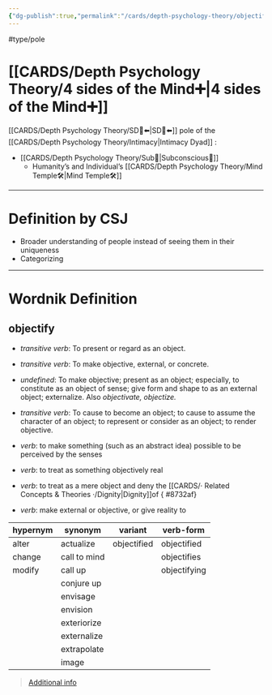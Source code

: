 ```yaml
---
{"dg-publish":true,"permalink":"/cards/depth-psychology-theory/objectification/","noteIcon":"1","created":"2022-12-31T17:35:54.658+01:00","updated":"2023-06-12T17:51:53.160+02:00"}
---
```


#type/pole 

# [[CARDS/Depth Psychology Theory/4 sides of the Mind➕\|4 sides of the Mind➕]]
[[CARDS/Depth Psychology Theory/SD🤸⬅️\|SD🤸⬅️]] pole of the [[CARDS/Depth Psychology Theory/Intimacy\|Intimacy Dyad]] :
- [[CARDS/Depth Psychology Theory/Sub🤸\|Subconscious🤸]]  
	- Humanity’s and Individual’s [[CARDS/Depth Psychology Theory/Mind Temple🛠️\|Mind Temple🛠️]] 
---
# Definition by CSJ
- Broader understanding of people instead of seeing them in their uniqueness 
- Categorizing 
---
# Wordnik Definition 
## objectify
- *transitive verb*: To present or regard as an object.
- *transitive verb*: To make objective, external, or concrete.
- *undefined*: To make objective; present as an object; especially, to constitute as an object of sense; give form and shape to as an external object; externalize. Also <em>objectivate, objectize.</em>
- *transitive verb*: To cause to become an object; to cause to assume the character of an object; to represent or consider as an object; to render objective.
- *verb*: to make something (such as an <xref>abstract</xref> idea) possible to be <xref>perceived</xref> by the <xref>senses</xref>
- *verb*: to treat as something <xref>objectively</xref> <xref>real</xref>
- *verb*: to treat as a <xref>mere</xref> <xref>object</xref> and deny the [[CARDS/· Related Concepts & Theories ·/Dignity\|Dignity]]of
{ #8732af}

- *verb*: make external or objective, or give reality to 

| hypernym |synonym |variant |verb-form |
| --- | --- | --- | --- |
| alter | actualize | objectified | objectified |
| change | call to mind |  | objectifies |
| modify | call up |  | objectifying |
|  | conjure up |  |  |
|  | envisage |  |  |
|  | envision |  |  |
|  | exteriorize |  |  |
|  | externalize |  |  |
|  | extrapolate |  |  |
|  | image |  |  |

> [Additional info](https://www.wordnik.com/words/objectify)